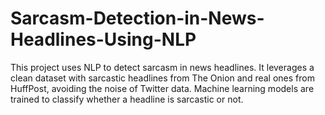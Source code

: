 # Sarcasm-Detection-in-News-Headlines-Using-NLP
This project uses NLP to detect sarcasm in news headlines. It leverages a clean dataset with sarcastic headlines from The Onion and real ones from HuffPost, avoiding the noise of Twitter data. Machine learning models are trained to classify whether a headline is sarcastic or not.
